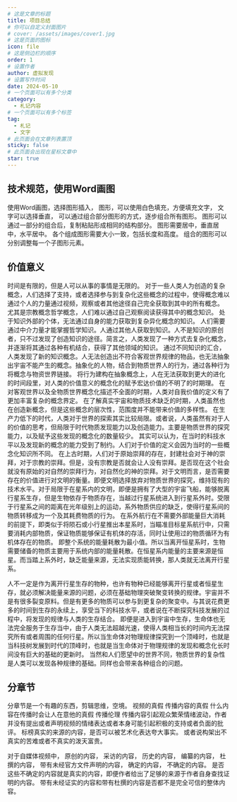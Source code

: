 ```yaml
---
# 这是文章的标题
title: 项目总结
# 你可以自定义封面图片
# cover: /assets/images/cover1.jpg
# 这是页面的图标
icon: file
# 这是侧边栏的顺序
order: 1
# 设置作者
author: 虚拟发现
# 设置写作时间
date: 2024-05-10
# 一个页面可以有多个分类
category:
  - 札记内容
# 一个页面可以有多个标签
tag:
  - 札记
  - 文字
# 此页面会在文章列表置顶
sticky: false
# 此页面会出现在星标文章中
star: true
---
```


<!-- more -->
## 技术规范，使用Word画图
使用Word画图，选择图形插入，
图形，可以使用白色填充，方便填充文字，
文字可以选择垂直，
可以通过组合部分图形的方式，逐步组合所有图形。
图形可以通过一部分的组合后，复制粘贴形成相同的结构部分。
图形需要居中，垂直居中，水平居中。
各个组成图形需要大小一致，包括长度和高度。
组合的图形可以分别调整每一个子图形元素。
## 价值意义
时间是有限的，但是人可以从事的事情是无限的。
对于一些人类人为创造的复杂概念，人们选择了支持，或者选择参与到复杂化这些概念的过程中，使得概念难以通过个人的力量通过视频，观察或者其他途径自己完全获取到其中的所有概念。
尤其是宗教概念哲学概念，人们难以通过自己观察阅读获得其中的概念知识。
处于知识外部的个体，无法通过自身的能力获取到复杂异化概念的知识。
人们需要通过中介力量才能掌握哲学知识。人通过其他人获取到知识。人不是知识的原创者，只不过发现了创造知识的途径。简言之，人类发现了一种方式去复杂化概念，并逐渐将其通过各种有机结合，获得了其他领域的知识。
通过不同知识的汇合，人类发现了新的知识概念。人无法创造出不符合客观世界规律的物品，也无法抽象出宇宙不能产生的概念。抽象化的人物，结合到物质世界人的行为，通过各种行为将概念与物资世界链接。
将行为建构在抽象概念上，人在无法获取到更大的进化的时间段里，对人类的价值意义的概念化的赋予宏达价值的不明了的时期理。
在对客观世界以及全物质世界概念化描述不全面的时期，人类对自我价值的定义有了更加丰富复杂的概念界定。
在了解真实宇宙和物质技术缺乏的时期，人类虽然也在创造新概念，但是这些概念的层次性，范围度并不能带来价值的多样性。
在生产力低下的时代，人类对于世界的探索其实比较局限。或者说，人类虽然有对于人的价值的思考，但局限于时代物质发现能力以及创造能力。主要是物质世界的探究能力，以及赋予这些发现的概念化的数量较少。
其实可以认为，在当时的科技水平以及发现新的概念的能力受到了制约。人们对于价值的定义会因为当时的一些概念化知识所不同。
在上古时期，人们对于原始崇拜的存在，封建社会对于神的崇拜，对于宗教的崇拜。但是，没有宗教是否就会让人没有崇拜。是否现在这个社会就没有原始的对自然的崇拜行为，对自然化的神的崇拜。对于文明而言，是否需要存在的价值进行对文明的衡量。即便文明选择放弃对物质世界的探究，维持现有的技术水平。对于局限于在星系内的文明，即便是拥有了大型的宇宙飞船，能够脱离行星系生存，但是生物依存于物质存在，当越过行星系统进入到行星系外时。受限于行星系之间的距离在光年级别上的运动，系外物质供应的缺乏，使得行星系间的物质转移成为一个及其耗费物质的行为。
在系外航行在不需要外部能量巨大消耗的前提下，即类似于将陨石或小行星推出本星系时，当瞄准目标星系航行中，只需要消耗内部物质，保证物质能够保证有机体的存活，同时让使用过的物质循环为有机体存在的物质。
即整个系统的能量耗散为最小值。所以当离开恒星系时，生物需要储备的物质主要用于系统内部的能量耗散。在恒星系内能量的主要来源是恒星。而当踏上系外时，缺乏能量来源，无法实现质能转换，那人类就无法离开行星系。

人不一定是作为离开行星生存的物种，也许有物种已经能够离开行星或者恒星生存，就必须解决能量来源的问题，必须在基础物理突破聚变转换的规律。宇宙并不是有很多裂变原料。但是有更多的物质可以参与到更复杂的聚变中。与其说花费更多的时间到生存的永续上，享受当下的科技水平，或者说在不断探究科技发展的过程中，将发现的规律与人类的生存结合。
即便是进入到宇宙中生存，生命体也无法完全服务于生存当中，由于人类无法超越光速，使得人类相当长的时间内无法探究所有或者周围的任何行星。所以当生命体对物理规律探究到一个顶峰时，也就是当科技树发展到时代的顶峰时，也就是当生命体对于物理规律的发现和概念化长时间没有巨大的基础的更新时。
当然和人们愿望中的世界不同，物质世界的复杂性是人类可以发现各种规律的基础。同样也会带来各种组合的问题。


## 分章节
分章节是一个有趣的东西，剪辑思维，空境。
视频的真假
传播内容的真假
什么内容在传播时会让人在意他的真假
传播伦理
传播内容引起观众繁荣情绪波动，作者并没有提出或者声明视频的情绪表达或者本身可能引起积极的支持或者负面的批评。
标榜真实的来源的内容，是否可以被艺术化表达夸大事实。
或者说构架出不真实的苦难或者不真实的泼天富贵。

对于自媒体视频中，
原创的内容，
采访的内容，
历史的内容，
编纂的内容，
杜撰的内容，
带有未经官方文件声明的内容，
确定的内容，
不确定的内容。
是否这些不确定的内容就是真实的内容，即便作者给出了足够的来源于作者自身查找证明的内容。
带有未经证实的内容和带有杜撰的内容是否都不是完全可信的整体内容。